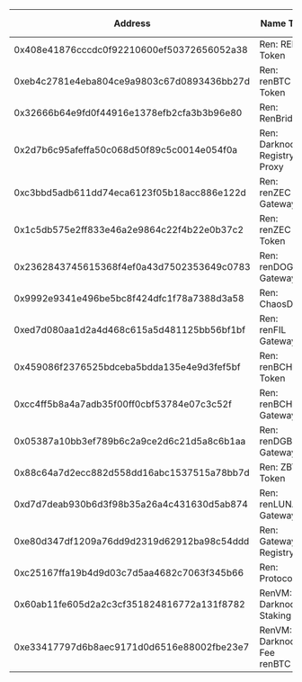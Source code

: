 
| Address                                    | Name Tag                     | Balance       | Txn Count |
| ------------------------------------------ | ---------------------------- | ------------- | --------- |
| 0x408e41876cccdc0f92210600ef50372656052a38 | Ren: REN Token               | 0 Ether       | 549,531   |
| 0xeb4c2781e4eba804ce9a9803c67d0893436bb27d | Ren: renBTC Token            | 0 Ether       | 44,952    |
| 0x32666b64e9fd0f44916e1378efb2cfa3b3b96e80 | Ren: RenBridge               | 0 Ether       | 19,157    |
| 0x2d7b6c95afeffa50c068d50f89c5c0014e054f0a | Ren: Darknode Registry Proxy | 0 Ether       | 7,482     |
| 0xc3bbd5adb611dd74eca6123f05b18acc886e122d | Ren: renZEC Gateway          | 0 Ether       | 1,013     |
| 0x1c5db575e2ff833e46a2e9864c22f4b22e0b37c2 | Ren: renZEC Token            | 0 Ether       | 940       |
| 0x2362843745615368f4ef0a43d7502353649c0783 | Ren: renDOGE Gateway         | 0 Ether       | 686       |
| 0x9992e9341e496be5bc8f424dfc1f78a7388d3a58 | Ren: ChaosDEX                | 0 Ether       | 603       |
| 0xed7d080aa1d2a4d468c615a5d481125bb56bf1bf | Ren: renFIL Gateway          | 0 Ether       | 312       |
| 0x459086f2376525bdceba5bdda135e4e9d3fef5bf | Ren: renBCH Token            | 0 Ether       | 297       |
| 0xcc4ff5b8a4a7adb35f00ff0cbf53784e07c3c52f | Ren: renBCH Gateway          | 0 Ether       | 204       |
| 0x05387a10bb3ef789b6c2a9ce2d6c21d5a8c6b1aa | Ren: renDGB Gateway          | 0 Ether       | 182       |
| 0x88c64a7d2ecc882d558dd16abc1537515a78bb7d | Ren: ZBTC Token              | 0 Ether       | 46        |
| 0xd7d7deab930b6d3f98b35a26a4c431630d5ab874 | Ren: renLUNA Gateway         | 0 Ether       | 36        |
| 0xe80d347df1209a76dd9d2319d62912ba98c54ddd | Ren: Gateway Registry        | 0 Ether       | 10        |
| 0xc25167ffa19b4d9d03c7d5aa4682c7063f345b66 | Ren: Protocol                | 0 Ether       | 6         |
| 0x60ab11fe605d2a2c3cf351824816772a131f8782 | RenVM: Darknode Staking      | 0 Ether       | 5         |
| 0xe33417797d6b8aec9171d0d6516e88002fbe23e7 | RenVM: Darknodes Fee renBTC  | 0.20462 Ether | 3         |
